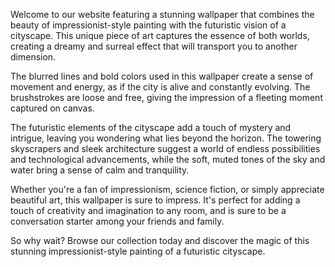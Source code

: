 <!--
Write me content for website with wallpaper "An impressionist-style painting of a futuristic cityscape, with blurred lines and bold colors creating a dreamy effect."
-->

<!--font:Poppins.-->

Welcome to our website featuring a stunning wallpaper that combines the beauty of impressionist-style painting with the futuristic vision of a cityscape. This unique piece of art captures the essence of both worlds, creating a dreamy and surreal effect that will transport you to another dimension.

The blurred lines and bold colors used in this wallpaper create a sense of movement and energy, as if the city is alive and constantly evolving. The brushstrokes are loose and free, giving the impression of a fleeting moment captured on canvas.

The futuristic elements of the cityscape add a touch of mystery and intrigue, leaving you wondering what lies beyond the horizon. The towering skyscrapers and sleek architecture suggest a world of endless possibilities and technological advancements, while the soft, muted tones of the sky and water bring a sense of calm and tranquility.

Whether you're a fan of impressionism, science fiction, or simply appreciate beautiful art, this wallpaper is sure to impress. It's perfect for adding a touch of creativity and imagination to any room, and is sure to be a conversation starter among your friends and family.

So why wait? Browse our collection today and discover the magic of this stunning impressionist-style painting of a futuristic cityscape.
